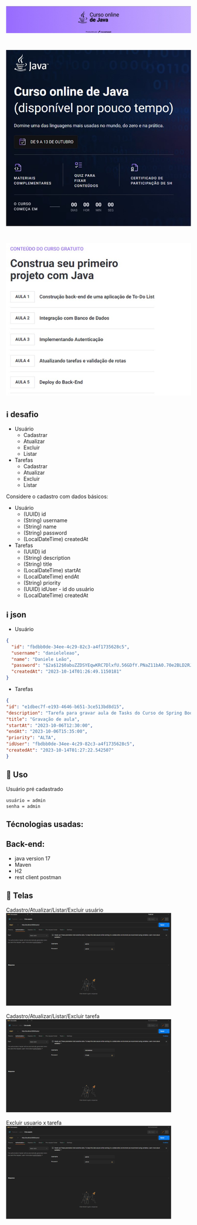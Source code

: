 <h1>
    <img src="./public/assets/img/title.jpg">
</h1>
<h1>
    <img src="./public/assets/img/main.jpg">
</h1>
<h1>
    <img src="./public/assets/img/conteudo.jpg">
</h1>

## :information_source: desafio
* Usuário
  * Cadastrar
  * Atualizar
  * Excluir
  * Listar
* Tarefas
  * Cadastrar
  * Atualizar
  * Excluir
  * Listar

Considere o cadastro com dados básicos:
* Usuário
  * (UUID) id 
  * (String) username 
  * (String) name
  * (String) password
  * (LocalDateTime) createdAt
* Tarefas
  * (UUID) id
  * (String) description
  * (String) title
  * (LocalDateTime) startAt
  * (LocalDateTime) endAt
  * (String) priority
  * (UUID) idUser - id do usuário
  * (LocalDateTime) createdAt 

## :information_source: json

* Usuário
```json
{
  "id": "fbdbb0de-34ee-4c29-82c3-a4f1735628c5",
  "username": "danieleleao",
  "name": "Daniele Leão",
  "password": "$2a$12$0abuZZDSYEqwKRC7DlxfU.56GDfY.PNaZ11bA0.70e2BLD2RJAhnK",
  "createdAt": "2023-10-14T01:26:49.1150181"
}
```

* Tarefas
```json
{
"id": "e1dbec7f-e193-4646-b651-3ce513bd8d15",
"description": "Tarefa para gravar aula de Tasks do Curso de Spring Boot",
"title": "Gravação de aula",
"startAt": "2023-10-06T12:30:00",
"endAt": "2023-10-06T15:35:00",
"priority": "ALTA",
"idUser": "fbdbb0de-34ee-4c29-82c3-a4f1735628c5",
"createdAt": "2023-10-14T01:27:22.542507"
}
```



## :seedling: Uso
Usuário pré cadastrado
```info
usuário = admin
senha = admin
```

## Técnologias usadas:

## Back-end:

* java version 17
* Maven
* H2
* rest client postman

## :iphone: Telas

Cadastro/Atualizar/Listar/Excluir usuário
<br />
<img width="450" src="public/assets/img/users.gif" />
<br /><br />
Cadastro/Atualizar/Listar/Excluir tarefa
<br />
<img width="450" src="public/assets/img/tasks.gif" />
<br /><br />
Excluir usuario x tarefa
<br />
<img width="450" src="public/assets/img/users_tasks.gif" />
